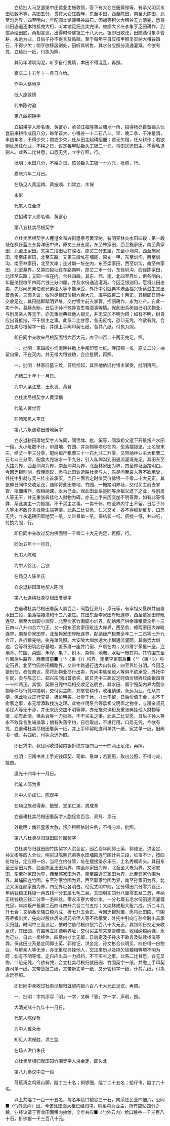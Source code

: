 <!-- { "loadSidebar": true } -->
　　立给批人马芝遴堡中庄馆业主施敦慎，管下有大仑庄佃黄禄等，有承父明买水田坵数不等，共田五分，贯在大仑庄西畔，东至本田，西至陈田，南至尤陈田，北至沟为界，四至明白，年配佃本馆课租谷四石。因禄等积欠大租谷无力清完，愿将此田底退还本馆抵完大租，听本馆觅佃变卖完课。兹据大仑庄李象亨乏田耕作，到馆承给田底，两相言议，出得时价佛银三十八大元。银即日收讫，田随踏付象亨管耕，永远为业，日后子孙不得言及贴赎。至于每年亨自应按甲照季实纳大租谷四石，不得少欠；倘亨欲移居别处，田听其转售，其水分应照分流通灌溉。今欲有凭，立给批一纸，付执为照。

　　其历年清圳沟泥，听亨自行挑填，本田不得混乱，再照。

　　嘉庆二十五年十一月日立给。

　　作中人蔡地亨

　　批人施敦慎

　　代书陈时盈

　　第八四招耕字

　　立招耕字人廖名璨、黄富心，承领江福隆罩兰埔地一所，招得杨亮自备锄头伙食前来耕作成田八分，每年该大、小租谷一十二石八斗。早、晚二季，干净量清，丰凶年冬，不得少欠；倘或少欠，任从田主起耕招佃；若无欠租，任从耕作；若欲别处居住创业，不耕之日，议定每甲贴锄头工银二十元，将田送还田主，不得私退别人。此系二比甘愿，口恐无凭，立字存照，行。

　　批明：水田八分，不耕之日，该领锄头工银一十六元，批照，行。

　　嘉庆六年二月日。

　　在场见人黄运梅、黄振顺、刘常立、木保

　　永彭

　　代笔人江金济

　　立招耕字人廖名璨、黄富心

　　第八五杜卖尽根契字

　　立杜卖尽根契字人鹿港金和兴街懋泰号黄深树，有明买林炎水田四段：第一段址在枫仔蓝庄东势洋田中央，原丈三分五厘，东至林家田，西至施家田，南至黄家田，北至王家田。又第二段田址在深坵，原丈二分五厘，东至小圳沟，西至施家田，南至庄家田，北至车路。又第三段址在埔尾，原丈一甲，东至圳沟，西至圳沟，南至林家田，北至大岸；连过圳一坵在内，东至梁家田，西至圳沟，南至林家田，北至墓界。又第四段址在车路南畔，原丈二甲一分，东径圳沟，西径陈家田，北径至车路；又园一坵在内。合共四段。其东、西、南、北四至界址，俱各明白，年配纳银粮平四两六钱三分四厘，并及水份通流灌溉。今因乏银别用，愿将此田出卖，先尽问房亲伯叔兄弟侄人等不能承受，外托中引就典本港金福兴街蔡滋生堂出首承买，三面言议，依时尽根田价银六百大元，库平四百二十两正。其银即日同中交收足讫，其田随即踏明界址，交付银主前去掌管，招佃耕作，永为业产。自此一卖千休，葛藤永断，日后子孙不敢异言生端滋事等情。保此田系树自己明买物业，与别房亲人等无干，亦无重张典挂他人银元，并无交加不明为碍；如有不明，树自应出首抵挡，不干银主之事。此系二比甘愿，各无反悔，恐口无凭，今欲有凭，合立杜卖尽根契字一纸，并缴上手阄印契七纸，合共八纸，付执为照。

　　即日同中亲收来尽根契面银六百大元，库平四百二十两正完足，照。

　　一、批明：第四段小沟南畔并缴上手阄印契七纸。畔田额一坵，原丈二分，抽留自掌，不在买内，并无带大租钱粮，合应批明，再照。

　　一、批明：林家旧墓三坟，日后拾起，其空地依旧付银主掌受，批明再照。

　　光绪二十年十一月日。

　　为中人梁江堂、王永发、黄登

　　立杜卖尽根契字人黄深横

　　代笔人黄世芳

　　在场知见人李氏

　　第八六永退耕田厝地契字

　　立永退耕田厝地契字人陈同，同侄埤、桃、奚等，同承祖父遗下开垦叛产水田一段，大小坵数不计，带厝地、竹园、并杂物等项尽在内，坐落摆接堡，土名里末庄，经丈一甲三分零，配纳叛产租粟三十一石九斗二升零，又带纳林业主大租粟二石七斗三分零，配食大完坡水一甲九分，引入私圳沟到田通流灌溉充足。其田东至大路为界，西至圳沟为界，南至圳沟为界，北至林家田为界，四至界址面踏明白。今因乏银别创，叔侄商议，愿将此田业退耕杜卖与人，先尽问至亲人等不欲承受，外托中引就与吴三桂出首承买，当日三面言定时值契价佛银一千零二十大元正。其银即日同中交收足讫，随即将此田厝地、竹园，一概踏明界址，交付买主前去掌管，招佃耕作，收租纳课，永为己业。保此田业系是同等承祖父遗下之业，与别房人等无干，并无重张典挂他人财物为碍，亦无上手来历交加不明等弊，如有此等情弊，系此卖主一力抵挡，不干买主之事。一卖千休，四至界内寸土不留，日后子孙人等永不敢异言找赎生端等情。此系二比甘愿，仁义交关，各不得抑勒反复，口恐无凭，立永退耕田厝地契一纸，又带垦单一纸，保结状一纸，佃批一纸，共四纸，付执为照，行。

　　即日同中亲收过契内佛面银一千零二十大元完足，再照，行。

　　同治五年十一月日。

　　代书人陈和

　　为中人徐江、吕钦

　　在场见人陈李氏

　　立永退耕田厝地契人陈同

　　第八七退耕杜卖尽根田厝契字

　　立退耕杜卖尽根田厝契人俞百合，同胞侄双月、添元等，有承祖父垦辟并自置水田二段，坐落摆接漳和十二八张庄。其田东至李家田岸毗连界，西至童家田岸毗连界，南至大圳脚小圳界，北至俞家竹围脚小圳界，配纳叛产供余课租粟全年十三石四斗八升四合六勺正。又一段东至俞家田毗连大岸界，西至俞、赖两家田大岸毗连界，南至俞家田界，北至赖家田岸毗连界，配纳叛产租粟全年二十二石零七升九合正，各折银完纳，执完单凭照。大安陂大圳水透大小圳通流灌荫，其南势大圳边，合等将田筑店仔基地，盖茅厝一座并门窗、户扇在内；又带厝宇茅屋一座，连地基、竹围、菜园、禾埕、果子、树木、杂物、池塘、水堀一概在内。其竹围东至竹围后牛路界，西至厝前■〈艹〈束刂〉〉埒界，南至李家厝后■〈艹〈束刂〉〉埒定石界，北至竹园外田横路界。又带牛路通行透大山各段，四至界址分明。今因乏银别创，叔侄商议，愿将此物业尽行出卖，先问本族亲疏人等俱不欲承受，外托中引就，卖与陈志仁、郑兴宗同出首承买，即日凭中三面议定时值价银折纹库银四百一十四两正。其银、契原日凭中两相交收足讫明白，其水田、厝宇照契内界内暨杂物等件尽行凭中踏明，交付买主陈、郑掌管耕作，收租纳课，永远为业，任从其便。保此物业正行交易，极价明买，杜卖千休，寸土不留，日后价值千金，永不干俞家之事，永无增添取找洗之理。此物业明系合等承祖父明置之物业，与房亲叔兄弟侄人等无干涉，并无来历交加不明等弊，亦无拖欠课租及重张典挂他人财物等情；如有此情，俱系合等一力抵挡，不干买主之事。此系二比甘愿，日后子孙人等永不敢异言生端滋事；倘有失落字约，日后取出，不堪行用。口恐无凭，今欲有凭，立退耕杜卖尽根田厝契一纸，并上手印契粘连司单共一纸，宪丈单一纸，旧阄书一纸，共四纸，付执永远为照。

　　即日凭中，叔侄同收过契内银折纹库银四百一十四两正足讫，再照。

　　批明：旧阄书并上手光钱印契、司单、垦单；若要用，取出公照，不得刁难，批照。

　　道光十四年十一月日。

　　代笔人简为贵

　　为中人俞成仁、陈观平

　　在场见族叔得寿、振壁、堂弟仁溪、男成章

　　立退耕杜卖尽根田厝契字人胞侄俞百合、双月、添元

　　外批明：倘若皇恩大赦，叛产租照依时庄例，不得刁难，批照。

　　第八八杜卖尽归就田园竹围契字

　　立杜卖尽归就田园竹围契字人洪金定，因乙酉年同郭士英、郭维记、洪金定、孙文彬等四人合伙，明买过陈熊兄弟等水田埔园连竹围计共三段，坵亩不计，按四份均分，定应得一份，当经立约分管，址在摆接堡永丰庄，土名秀朗崁头。其田东至王家田为界，西至陈圣王田为界，南至孙家田为界，北至至大崁为界。又溪底田，东至孙家田为界，西至郭家田为界，南至路透王家田为界，北至郭家竹围为界。其埔园连竹围，东至孙家竹围为界，西至郭家竹围为界，南至孙家田为界，北至大溪连颜家园为界，四至界址各明白。经宪丈明中则，定分得田六分零六丝正，年纳钱粮正耗银一两五钱一分五厘七毛二丝。又园明丈四分八厘零五丝二忽，年纳正耗钱粮三钱二分零一毛四丝。带永丰寮大坡圳水，一分七厘五毛水份田通流灌溉充足，年纳叛产租粟二石四斗四升六合二勺五抄；又纳林成租大租六成，折二斗九升七合；又纳番全降口粮六成，折七升五合正。今因乏银别置，愿将此田园、竹围等尽根出卖，先向过股伙居亲叔兄弟侄人等不欲承受，外托中引向与孙金聘出首承买归就，时同中三面议定，依时估值尽根价银六百八十大元正。其银即日交定亲收足讫，其田园、竹围等立即踏明界址，交付买主前来掌管贌佃，收租纳粮纳课，永为己业。自此一卖终休，四至内寸土无留，日后定及子孙永不敢言及贴赎找洗等弊。保此田业系是定同郭士英、郭维记、洪金定、孙文彬合伙明买，四份得一份物业，与房亲人等无涉，亦无重张典挂他人，交加来历以及拖欠钱粮租等项不明为碍；如有不明等情，定自应出首一力抵挡，不干买主之事。此系二比甘愿，各无反悔，口恐无凭，今欲有凭，合立杜卖尽根归就田园、竹围契字一纸，并缴上手印契连司单一纸，又带垦批二纸，又带新丈单一纸，又分管约字一纸，计共六纸，付执永远存照。

　　即日同中亲收过杜卖尽根归就契内银六百八十大元正足讫，再照。

　　一、批明：字内添写「明」一字，又解「壹」字一字，声明，照。

　　大清光绪十九年十一月日。

　　代笔人陈俊哲

　　为中人戴荣泰

　　知见人洪保胜、洪三监

　　在场人洪门朱氏

　　立杜卖尽根归就田园竹围契字人洪金定，即头北

　　第八九奏议中之一段

　　芎蕉湾之鸡笼山脚，隘丁三十名；铜锣圈，隘丁二十五名；蛤仔市，隘丁六十名。

　　以上共隘丁一百一十五名，每名年给口粮谷三十石，向系庄民业四佃六，公同■〈勹外云内〉出。今该处田面大租已经归屯，则系屯为业主，所有应贴四分之粮，业经议请于官收田面租内抽给，全年共应■〈勹外云内〉给口粮谷一千三百八十石，折佛银一千三百八十元。

